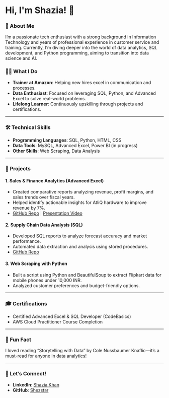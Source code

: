 # Hi, I'm Shazia! 👋

### 🚀 About Me
I’m a passionate tech enthusiast with a strong background in Information Technology and years of professional experience in customer service and training. Currently, I’m diving deeper into the world of data analytics, SQL development, and Python programming, aiming to transition into data science and AI.

### 👩‍💻 What I Do
- **Trainer at Amazon**: Helping new hires excel in communication and processes.  
- **Data Enthusiast**: Focused on leveraging SQL, Python, and Advanced Excel to solve real-world problems.  
- **Lifelong Learner**: Continuously upskilling through projects and certifications.  

---

### 🛠️ Technical Skills
- **Programming Languages**: SQL, Python, HTML, CSS  
- **Data Tools**: MySQL, Advanced Excel, Power BI (in progress)  
- **Other Skills**: Web Scraping, Data Analysis  

---

### 📂 Projects
#### 1. **Sales & Finance Analytics (Advanced Excel)**
- Created comparative reports analyzing revenue, profit margins, and sales trends over fiscal years.  
- Helped identify actionable insights for AtliQ hardware to improve revenue by 7%.  
- [GitHub Repo](https://github.com/Shezstar/Excel_Sales-and-Finance-Analytics) | [Presentation Video](https://www.youtube.com/watch?v=rRrMJdxBMLw&ab_channel=shaziakhan)  

#### 2. **Supply Chain Data Analysis (SQL)**
- Developed SQL reports to analyze forecast accuracy and market performance.  
- Automated data extraction and analysis using stored procedures.  
- [GitHub Repo](https://github.com/Shezstar/SQL-Finance-Analytics)  

#### 3. **Web Scraping with Python**
- Built a script using Python and BeautifulSoup to extract Flipkart data for mobile phones under 10,000 INR.  
- Analyzed customer preferences and budget-friendly options.  

---

### 🎓 Certifications
- Certified Advanced Excel & SQL Developer (CodeBasics)  
- AWS Cloud Practitioner Course Completion  

---

### 🌟 Fun Fact
I loved reading “Storytelling with Data” by Cole Nussbaumer Knaflic—it’s a must-read for anyone in data analytics!  

---

### 🤝 Let’s Connect!
- **LinkedIn**: [Shazia Khan](https://www.linkedin.com/in/shazia-khan-593a41324)  
- **GitHub**: [Shezstar](https://github.com/Shezstar)  
